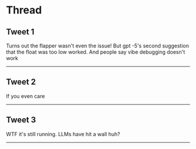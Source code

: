 # Thread

## Tweet 1

Turns out the flapper wasn't even the issue! But gpt -5's second suggestion that the float was too low worked. And people say vibe debugging doesn't work

---

## Tweet 2

If you even care

---

## Tweet 3

WTF it's still running. LLMs have hit a wall huh?

---

